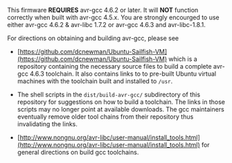 This firmware **REQUIRES** avr-gcc 4.6.2 or later.  It will **NOT** function correctly when built with avr-gcc 4.5.x.  You are strongly encourged to use either avr-gcc 4.6.2 & avr-libc 1.7.2 or avr-gcc 4.6.3 and avr-libc-1.8.1.

For directions on obtaining and building avr-gcc, please see

* [https://github.com/dcnewman/Ubuntu-Sailfish-VM](https://github.com/dcnewman/Ubuntu-Sailfish-VM)
which is a repository containing the necessary source files to build a complete
avr-gcc 4.6.3 toolchain.  It also contains links to to pre-built Ubuntu virtual
machines with the toolchain built and installed to `/usr`.

*  The shell scripts in the `dist/build-avr-gcc/` subdirectory of this repository for
suggestions on how to build a toolchain.  The links in those scripts may no longer
point at available downloads.  The gcc maintainers eventually remove older tool chains
from their repository thus invalidating the links.

* [http://www.nongnu.org/avr-libc/user-manual/install_tools.html](http://www.nongnu.org/avr-libc/user-manual/install_tools.html)
for general directions on build gcc toolchains.
 